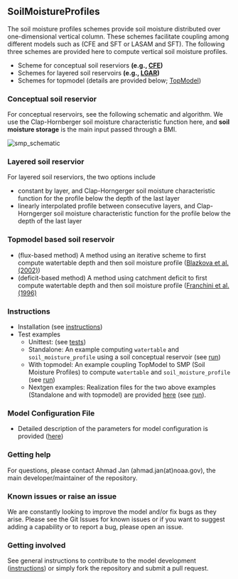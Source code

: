 ## SoilMoistureProfiles
The soil moisture profiles schemes provide soil moisture distributed over one-dimensional vertical column. These schemes facilitate coupling among different models such as (CFE and SFT or LASAM and SFT). The following three schemes are provided here to compute vertical soil moisture profiles.
 * Scheme for conceptual soil reserviors **(e.g., [CFE](https://github.com/NOAA-OWP/cfe))** 
 * Schemes for layered soil reservoirs **(e.g., [LGAR](https://github.com/NOAA-OWP/LGAR-C))**
 * Schemes for topmodel (details are provided below; [TopModel](https://github.com/NOAA-OWP/topmodel))
 
 ### Conceptual soil reservior
 For conceptual reservoirs, see the following schematic and algorithm. We use the Clap-Hornberger soil moisture characteristic function here, and  **soil moisture storage** is the main input passed through a BMI.
   
  ![smp_schematic](https://user-images.githubusercontent.com/15165757/164322224-479477d7-2275-4ce3-a00b-9270cc0d3201.png)
  
 ### Layered soil reservior
 For layered soil reserviors, the two options include 
  * constant by layer, and Clap-Horngerger soil moisture characteristic function for the profile below the depth of the last layer
  * linearly interpolated profile between consecutive layers, and Clap-Horngerger soil moisture characteristic function for the profile below the depth of the last layer
  
 ### Topmodel based soil reservoir
  * (flux-based method) A method using an iterative scheme to first compute watertable depth and then soil moisture profile ([Blazkova et al. (2002)](https://agupubs.onlinelibrary.wiley.com/doi/full/10.1029/2001WR000912))
  * (deficit-based method) A method using catchment deficit to first compute watertable depth and then soil moisture profile ([Franchini et al. (1996)](https://www.sciencedirect.com/science/article/abs/pii/S0022169496800151)


### Instructions
  - Installation (see [instructions](https://github.com/NOAA-OWP/SoilMoistureProfiles/blob/ajk/doc_update/INSTALL.md))
  - Test examples
    - Unittest: (see [tests](https://github.com/NOAA-OWP/SoilMoistureProfiles/blob/ajk/doc_update/tests/README.md))
    - Standalone: An example computing `watertable` and `soil_moisture_profile` using a soil conceptual reservoir (see [run](https://github.com/NOAA-OWP/SoilMoistureProfiles/blob/ajk/doc_update/RUN.md#standalone-example))
    - With topmodel: An example coupling TopModel to SMP (Soil Moisture Profiles) to compute `watertable` and `soil_moisture_profile` (see [run](https://github.com/NOAA-OWP/SoilMoistureProfiles/blob/ajk/doc_update/RUN.md#pseudo-framework-example))
    - Nextgen examples: Realization files for the two above examples (Standalone and with topmodel) are provided [here](https://github.com/NOAA-OWP/SoilMoistureProfiles/blob/ajk/doc_update/realizations) (see [run](https://github.com/NOAA-OWP/SoilMoistureProfiles/blob/ajk/doc_update/RUN.md#nextgen-framework-example)).

### Model Configuration File
  - Detailed description of the parameters for model configuration is provided ([here](https://github.com/NOAA-OWP/SoilMoistureProfiles/tree/ajk/doc_update/configs/README.md))
  
### Getting help
For questions, please contact Ahmad Jan (ahmad.jan(at)noaa.gov), the main developer/maintainer of the repository.

### Known issues or raise an issue
We are constantly looking to improve the model and/or fix bugs as they arise. Please see the Git Issues for known issues or if you want to suggest adding a capability or to report a bug, please open an issue.

### Getting involved
See general instructions to contribute to the model development ([instructions](https://github.com/NOAA-OWP/SoilMoistureProfiles/blob/ajk/doc_update/CONTRIBUTING.md)) or simply fork the repository and submit a pull request.







